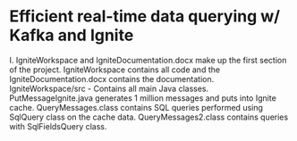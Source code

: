 # Efficient real-time data querying w/ Kafka and Ignite

I. IgniteWorkspace and IgniteDocumentation.docx make up the first section of the project.
IgniteWorkspace contains all code and the IgniteDocumentation.docx contains the documentation.
IgniteWorkspace/src - Contains all main Java classes. 
                      PutMessageIgnite.java generates 1 million messages and puts into Ignite cache.
                      QueryMessages.class contains SQL queries performed using SqlQuery class on the cache data.
                      QueryMessages2.class contains queries with SqlFieldsQuery class.
